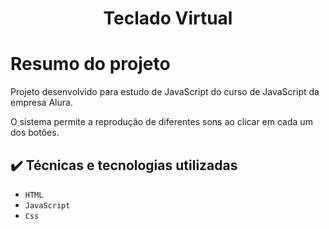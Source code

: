 <h1 align="center"> Teclado Virtual </h1>

# Resumo do projeto
<p>Projeto desenvolvido para estudo de JavaScript do curso de JavaScript da empresa Alura.</p>
<p>O sistema permite a reprodução de diferentes sons ao clicar em cada um dos botões.</p>

## ✔️ Técnicas e tecnologias utilizadas

- ``HTML``
- ``JavaScript``
- ``Css``
